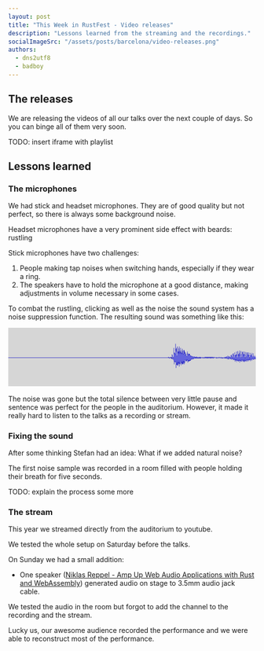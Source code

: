 ```yaml
---
layout: post
title: "This Week in RustFest - Video releases"
description: "Lessons learned from the streaming and the recordings."
socialImageSrc: "/assets/posts/barcelona/video-releases.png"
authors:
  - dns2utf8
  - badboy
---
```


## The releases

We are releasing the videos of all our talks over the next couple of days.
So you can binge all of them very soon.

TODO: insert iframe with playlist

## Lessons learned

### The microphones

We had stick and headset microphones.
They are of good quality but not perfect, so there is always some background noise.

Headset microphones have a very prominent side effect with beards: rustling

Stick microphones have two challenges:

1. People making tap noises when switching hands, especially if they wear a ring.
2. The speakers have to hold the microphone at a good distance, making adjustments in volume necessary in some cases.

To combat the rustling, clicking as well as the noise the sound system has a noise suppression function.
The resulting sound was something like this:

![Audio cut offs](/assets/posts/barcelona/video-releases-audio-cut-offs.png)

The noise was gone but the total silence between very little pause and sentence was perfect for the people in the auditorium.
However, it made it really hard to listen to the talks as a recording or stream.


### Fixing the sound

After some thinking Stefan had an idea: What if we added natural noise?

The first noise sample was recorded in a room filled with people holding their breath for five seconds.

TODO: explain the process some more

### The stream

This year we streamed directly from the auditorium to youtube.

We tested the whole setup on Saturday before the talks.

On Sunday we had a small addition:

* One speaker ([Niklas Reppel - Amp Up Web Audio Applications with Rust and WebAssembly](https://barcelona.rustfest.eu/sessions/amp-up-web-audio)) generated audio on stage to 3.5mm audio jack cable.

We tested the audio in the room but forgot to add the channel to the recording and the stream.

Lucky us, our awesome audience recorded the performance and we were able to reconstruct most of the performance.
